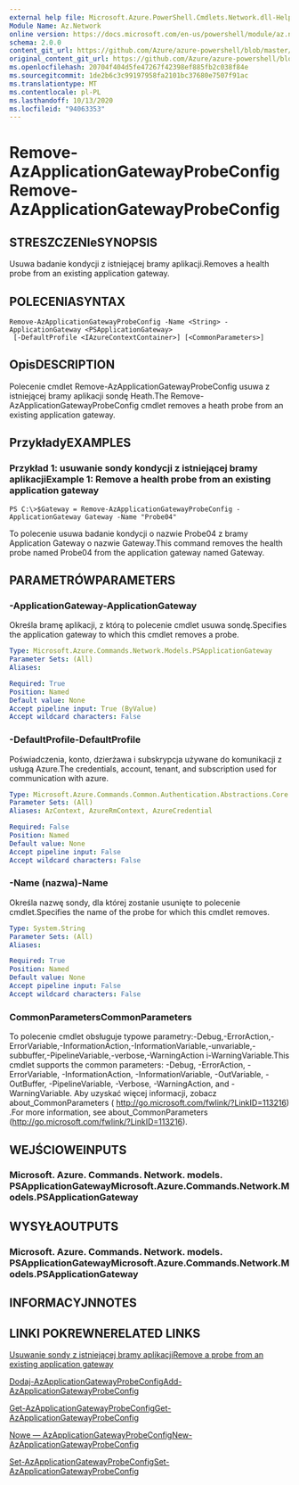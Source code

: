 ```yaml
---
external help file: Microsoft.Azure.PowerShell.Cmdlets.Network.dll-Help.xml
Module Name: Az.Network
online version: https://docs.microsoft.com/en-us/powershell/module/az.network/remove-azapplicationgatewayprobeconfig
schema: 2.0.0
content_git_url: https://github.com/Azure/azure-powershell/blob/master/src/Network/Network/help/Remove-AzApplicationGatewayProbeConfig.md
original_content_git_url: https://github.com/Azure/azure-powershell/blob/master/src/Network/Network/help/Remove-AzApplicationGatewayProbeConfig.md
ms.openlocfilehash: 20704f404d5fe47267f42398ef885fb2c038f84e
ms.sourcegitcommit: 1de2b6c3c99197958fa2101bc37680e7507f91ac
ms.translationtype: MT
ms.contentlocale: pl-PL
ms.lasthandoff: 10/13/2020
ms.locfileid: "94063353"
---
```

# <span data-ttu-id="6c9f4-101">Remove-AzApplicationGatewayProbeConfig</span><span class="sxs-lookup"><span data-stu-id="6c9f4-101">Remove-AzApplicationGatewayProbeConfig</span></span>

## <span data-ttu-id="6c9f4-102">STRESZCZENIe</span><span class="sxs-lookup"><span data-stu-id="6c9f4-102">SYNOPSIS</span></span>
<span data-ttu-id="6c9f4-103">Usuwa badanie kondycji z istniejącej bramy aplikacji.</span><span class="sxs-lookup"><span data-stu-id="6c9f4-103">Removes a health probe from an existing application gateway.</span></span>

## <span data-ttu-id="6c9f4-104">POLECENIA</span><span class="sxs-lookup"><span data-stu-id="6c9f4-104">SYNTAX</span></span>

```
Remove-AzApplicationGatewayProbeConfig -Name <String> -ApplicationGateway <PSApplicationGateway>
 [-DefaultProfile <IAzureContextContainer>] [<CommonParameters>]
```

## <span data-ttu-id="6c9f4-105">Opis</span><span class="sxs-lookup"><span data-stu-id="6c9f4-105">DESCRIPTION</span></span>
<span data-ttu-id="6c9f4-106">Polecenie cmdlet Remove-AzApplicationGatewayProbeConfig usuwa z istniejącej bramy aplikacji sondę Heath.</span><span class="sxs-lookup"><span data-stu-id="6c9f4-106">The Remove-AzApplicationGatewayProbeConfig cmdlet removes a heath probe from an existing application gateway.</span></span>

## <span data-ttu-id="6c9f4-107">Przykłady</span><span class="sxs-lookup"><span data-stu-id="6c9f4-107">EXAMPLES</span></span>

### <span data-ttu-id="6c9f4-108">Przykład 1: usuwanie sondy kondycji z istniejącej bramy aplikacji</span><span class="sxs-lookup"><span data-stu-id="6c9f4-108">Example 1: Remove a health probe from an existing application gateway</span></span>
```
PS C:\>$Gateway = Remove-AzApplicationGatewayProbeConfig -ApplicationGateway Gateway -Name "Probe04"
```

<span data-ttu-id="6c9f4-109">To polecenie usuwa badanie kondycji o nazwie Probe04 z bramy Application Gateway o nazwie Gateway.</span><span class="sxs-lookup"><span data-stu-id="6c9f4-109">This command removes the health probe named Probe04 from the application gateway named Gateway.</span></span>

## <span data-ttu-id="6c9f4-110">PARAMETRÓW</span><span class="sxs-lookup"><span data-stu-id="6c9f4-110">PARAMETERS</span></span>

### <span data-ttu-id="6c9f4-111">-ApplicationGateway</span><span class="sxs-lookup"><span data-stu-id="6c9f4-111">-ApplicationGateway</span></span>
<span data-ttu-id="6c9f4-112">Określa bramę aplikacji, z którą to polecenie cmdlet usuwa sondę.</span><span class="sxs-lookup"><span data-stu-id="6c9f4-112">Specifies the application gateway to which this cmdlet removes a probe.</span></span>

```yaml
Type: Microsoft.Azure.Commands.Network.Models.PSApplicationGateway
Parameter Sets: (All)
Aliases:

Required: True
Position: Named
Default value: None
Accept pipeline input: True (ByValue)
Accept wildcard characters: False
```

### <span data-ttu-id="6c9f4-113">-DefaultProfile</span><span class="sxs-lookup"><span data-stu-id="6c9f4-113">-DefaultProfile</span></span>
<span data-ttu-id="6c9f4-114">Poświadczenia, konto, dzierżawa i subskrypcja używane do komunikacji z usługą Azure.</span><span class="sxs-lookup"><span data-stu-id="6c9f4-114">The credentials, account, tenant, and subscription used for communication with azure.</span></span>

```yaml
Type: Microsoft.Azure.Commands.Common.Authentication.Abstractions.Core.IAzureContextContainer
Parameter Sets: (All)
Aliases: AzContext, AzureRmContext, AzureCredential

Required: False
Position: Named
Default value: None
Accept pipeline input: False
Accept wildcard characters: False
```

### <span data-ttu-id="6c9f4-115">-Name (nazwa)</span><span class="sxs-lookup"><span data-stu-id="6c9f4-115">-Name</span></span>
<span data-ttu-id="6c9f4-116">Określa nazwę sondy, dla której zostanie usunięte to polecenie cmdlet.</span><span class="sxs-lookup"><span data-stu-id="6c9f4-116">Specifies the name of the probe for which this cmdlet removes.</span></span>

```yaml
Type: System.String
Parameter Sets: (All)
Aliases:

Required: True
Position: Named
Default value: None
Accept pipeline input: False
Accept wildcard characters: False
```

### <span data-ttu-id="6c9f4-117">CommonParameters</span><span class="sxs-lookup"><span data-stu-id="6c9f4-117">CommonParameters</span></span>
<span data-ttu-id="6c9f4-118">To polecenie cmdlet obsługuje typowe parametry:-Debug,-ErrorAction,-ErrorVariable,-InformationAction,-InformationVariable,-unvariable,-subbuffer,-PipelineVariable,-verbose,-WarningAction i-WarningVariable.</span><span class="sxs-lookup"><span data-stu-id="6c9f4-118">This cmdlet supports the common parameters: -Debug, -ErrorAction, -ErrorVariable, -InformationAction, -InformationVariable, -OutVariable, -OutBuffer, -PipelineVariable, -Verbose, -WarningAction, and -WarningVariable.</span></span> <span data-ttu-id="6c9f4-119">Aby uzyskać więcej informacji, zobacz about_CommonParameters ( http://go.microsoft.com/fwlink/?LinkID=113216) .</span><span class="sxs-lookup"><span data-stu-id="6c9f4-119">For more information, see about_CommonParameters (http://go.microsoft.com/fwlink/?LinkID=113216).</span></span>

## <span data-ttu-id="6c9f4-120">WEJŚCIOWE</span><span class="sxs-lookup"><span data-stu-id="6c9f4-120">INPUTS</span></span>

### <span data-ttu-id="6c9f4-121">Microsoft. Azure. Commands. Network. models. PSApplicationGateway</span><span class="sxs-lookup"><span data-stu-id="6c9f4-121">Microsoft.Azure.Commands.Network.Models.PSApplicationGateway</span></span>

## <span data-ttu-id="6c9f4-122">WYSYŁA</span><span class="sxs-lookup"><span data-stu-id="6c9f4-122">OUTPUTS</span></span>

### <span data-ttu-id="6c9f4-123">Microsoft. Azure. Commands. Network. models. PSApplicationGateway</span><span class="sxs-lookup"><span data-stu-id="6c9f4-123">Microsoft.Azure.Commands.Network.Models.PSApplicationGateway</span></span>

## <span data-ttu-id="6c9f4-124">INFORMACYJN</span><span class="sxs-lookup"><span data-stu-id="6c9f4-124">NOTES</span></span>

## <span data-ttu-id="6c9f4-125">LINKI POKREWNE</span><span class="sxs-lookup"><span data-stu-id="6c9f4-125">RELATED LINKS</span></span>

[<span data-ttu-id="6c9f4-126">Usuwanie sondy z istniejącej bramy aplikacji</span><span class="sxs-lookup"><span data-stu-id="6c9f4-126">Remove a probe from an existing application gateway</span></span>](https://azure.microsoft.com/en-us/documentation/articles/application-gateway-create-probe-ps/#remove-a-probe-from-an-existing-application-gateway)

[<span data-ttu-id="6c9f4-127">Dodaj-AzApplicationGatewayProbeConfig</span><span class="sxs-lookup"><span data-stu-id="6c9f4-127">Add-AzApplicationGatewayProbeConfig</span></span>](./Add-AzApplicationGatewayProbeConfig.md)

[<span data-ttu-id="6c9f4-128">Get-AzApplicationGatewayProbeConfig</span><span class="sxs-lookup"><span data-stu-id="6c9f4-128">Get-AzApplicationGatewayProbeConfig</span></span>](./Get-AzApplicationGatewayProbeConfig.md)

[<span data-ttu-id="6c9f4-129">Nowe — AzApplicationGatewayProbeConfig</span><span class="sxs-lookup"><span data-stu-id="6c9f4-129">New-AzApplicationGatewayProbeConfig</span></span>](./New-AzApplicationGatewayProbeConfig.md)

[<span data-ttu-id="6c9f4-130">Set-AzApplicationGatewayProbeConfig</span><span class="sxs-lookup"><span data-stu-id="6c9f4-130">Set-AzApplicationGatewayProbeConfig</span></span>](./Set-AzApplicationGatewayProbeConfig.md)

